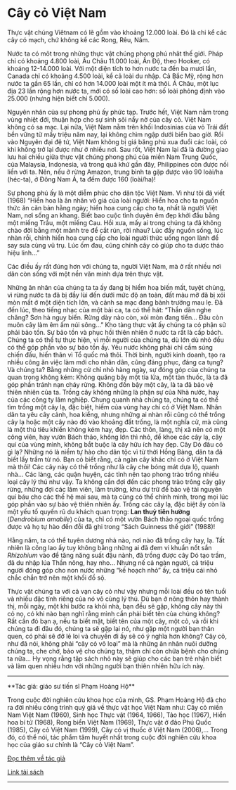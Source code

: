 # Cây cỏ Việt Nam

Thực vật chúng Viêtnam có lẽ gồm vào khoảng 12.000 loài. Đó là chi kể các cây có mạch, chứ không kể các Rong, Rêu, Nấm.

Nước ta có môt trong những thực vật chúng phong phú nhât thế giới. Pháp chỉ có khoảng 4.800 loài, Âu Châu 11.000 loài, Ấn Độ, theo Hooker, có khoáng 12-14.000 loài. Với một diện tích to hơn nước ta đến ba mươi lần, Canada chỉ có khoảng 4.500 loài, kể cả loài du nhập. Cả Bắc Mỹ, rộng hơn nước ta gần 65 lần, chỉ có hơn 14.000 loài một ít mà thôi. Á Châu, một lục địa 23 lần rộng hơn nước ta, mới có số loài cao hơn: số loài phỏng định vào 25.000 (nhưng hiện biết chỉ 5.000).

Nguyên nhân của sự phong phú ấy phức tạp. Trước hết, Việt Nam nằm trong vùng nhiệt đới, thuận hợp cho sự sinh sôi nẩy nở của cây cỏ. Việt Nam không có sa mạc. Lại nữa, Việt Nam nằm trên khối Indosinias của vỏ Trái đất bền vững từ mấy triệu năm nay, lại không chìm ngập dưới biển bao giờ. Rồi vào Nguyên đại đệ tứ, Việt Nam không bị giá băng phủ xua đuổi các loài, có khi không trở lại được như ở nhiều nơi. Sau rốt, Việt Nam lại đã là đường giao lưu hai chiều giữa thực vật chúng phong phú của miền Nam Trung Quốc, của Malaysia, Indonesia, và trong quá khứ gần đây, Philippines còn được nối liền với ta. Nên, nếu ở rừng Amazon, trung bình ta gặp được vào 90 loài/ha (héc-ta), ở Đông Nam Á, ta đếm được 160 (loài/ha)!

Sự phong phú ấy là một diễm phúc cho dân tộc Việt Nam. Vì như tôi đã viết (1968) “Hiển hoa là ân nhân vô giá của loài người: Hiển hoa cho ta nguồn thức ăn căn bản hằng ngày; hiển hoa cung cấp cho ta, nhất là người Việt Nam, nơi sống an khang. Biết bao cuộc tình duyên êm đẹp khởi đầu bằng một miếng Trầu, một miếng Cau. Hồi xưa, mấy ai trong chúng ta đã không chào đời bằng một mảnh tre để cắt rún, rời nhau? Lúc đầy nguồn sống, lúc nhàn rỗi, chính hiển hoa cung cấp cho loài người thức uống ngon lành để say sưa cùng vũ trụ. Lúc ốm đau, cũng chính cây cỏ giúp cho ta dược thảo hiệu linh...”

Các điều ấy rất đúng hơn với chúng ta, người Việt Nam, mà ở rất nhiều nơi dân còn sống với một nền văn minh dựa trên thực vật.

Những ân nhân của chúng ta ta ấy đang bị hiểm hoạ biến mất, tuyệt chủng, vì rừng nước ta đã bị đầy lùi đến dưới mức độ an toàn, đất màu mỡ đã bị xói mòn mất ở một diện tích lớn, và cảnh sa mạc đang bành trướng mau lẹ. Đã đến lúc, theo tiếng nhạc của một bài ca, ta có thể hát: “Thần dân nghe chăng? Sơn hà nguy biến. Rừng dày nào còn, xói mòn đang tiến... Đâu còn muôn cây làm êm ấm núi sông...” Kho tàng thực vật ấy chúng ta có phận sử phải bảo tồn. Sự bảo tồn và phục hồi thiên nhiên ở nước ta rất là cấp bách. Chúng ta có thể tự thực hiện, vì mỗi người của chúng ta, dù lớn dù nhỏ đều có thể góp phần vào sự bảo tồn ấy. Yêu nước không phải chỉ cầm súng chiến đấu, hiến thân vì Tổ quốc mà thôi. Thời bình, người kinh doanh, tạo ra nhiều công ăn việc làm mới cho nhân dân, cũng đáng phục, đáng ca tụng? Và chúng ta? Bằng những cử chỉ nhỏ hàng ngày, sự đóng góp của chúng ta quan trọng không kém: Không quăng bậy một tia lửa, một tàn thuốc, là ta đã góp phần tránh nạn cháy rừng. Không đốn bậy một cây, là ta đã bảo vệ thiên nhiên của ta. Trồng cây không những là phận sự của Nhà nước, hay của các công ty lâm nghiệp. Chung quanh nhà chúng ta, chúng ta có thể tìm trồng một cây lạ, đặc biệt, hiếm của vùng hay chỉ có ở Việt Nam. Nhân dân ta yêu cây cảnh, hoa kiểng, nhưng những ai nhàn rỗi cũng có thể trồng cây lạ hoặc một cây nào đó vào khoảng đất trống, là một nghĩa cử, mà cũng là một thú tiêu khiển không kém hay, đẹp. Các thôn, làng, thị xã nên có một công viên, hay vườn Bách thảo, không lớn thì nhỏ, để khoe các cây lạ, cây quí của vùng mình, không bắt buộc là cây hữu ích hay đẹp. Cây Dó đâu có gì lạ? Những nó là niềm tự hào cho dân tộc vì từ thời Hồng Bàng, dân ta đã biết lấy trầm từ nó. Bạn có biết rằng, cả ngàn cây khác chỉ có ở Việt Nam mà thôi! Các cây này có thể trồng như là cây che bóng mát dựa lộ, quanh nhà... Các làng, các quận huyện, các tỉnh nên tạo phong trào trồng nhiều loại cây lý thú như vậy. Ta không cần đợi đến các phong trào trông cây gây rừng, những đợi các lâm viên, lâm trường, khu dự trữ để bảo vệ tài nguyên quí báu cho các thế hệ mai sau, mà ta cũng có thể chính mình, trong mọi lúc góp phần vào sự bảo vệ thiên nhiên ấy. Trồng các cây lạ, đặc biệt ấy còn là một yếu tố quyến rũ du khách quan trọng: **Lan thuỷ tiên hường** (*Dendrobium amabile*) của ta, chỉ có một vườn Bách thảo ngoại quốc trồng được và họ tự hào đến đỗi đã ghi trong “Sách Guinness thế giới” (1988)!

Hằng năm, ta có thể tuyên dương nhà nào, nơi nào đã trồng cây hay, lạ. Tất nhiên là công lao ấy tuy không bằng những ai đã đem vi khuẩn nốt sần *Rhizohium* vào để tăng năng suất đậu nành, đã trồng được cây Dó tạo trầm, đã du nhập lúa Thần nông, hay nho... Nhưng nế cả ngàn người, cả triệu người đóng góp cho non nước những “kế hoạch nhỏ” ấy, cả triệu cái nhỏ chắc chắn trở nên một khối đồ sộ.

Thực vật chúng ta với cả vạn cây cỏ như vậy nhưng mỗi loài đều có tên tuổi và nhiều đặc tính riêng của nó vô cùng lý thú. Dù bạn ở nông thôn hay thành thị, mỗi ngày, một khi bước ra khỏi nhà, bạn đều sẽ gặp, không cây này thì cỏ nọ, có khi nào bạn nghĩ rằng mình cần phải biết tên của chúng không? Rất cần đó bạn ạ, nếu ta biết mặt, biết tên của một cây, một cỏ, và rồi khi chúng ta đi đâu đó, chúng ta sẽ gặp lại nó, như gặp một người bạn thân quen, có phải sẽ đỡ lẻ loi và chuyến đi ấy sẽ có ý nghĩa hơn không? Cây cỏ, như đã nói, không phải “cây cỏ vô loại” mà là những ân nhân nuôi dưỡng chúng ta, che chở, bảo vệ cho chúng ta, thậm chí còn chữa bệnh cho chúng ta nữa... Hy vọng rằng tập sách nhỏ này sẽ giúp cho các bạn trẻ nhận biết và làm quen nhiều hơn với những người bạn thiên nhiên hữu ích này.

<hr/>
**Tác giả: giáo sư tiến sĩ Phạm Hoàng Hộ** 

Trong cuộc đời nghiên cứu khoa học của mình, GS. Phạm Hoàng Hộ đã cho ra đời nhiều công trình quý giá về thực vật học Việt Nam như: Cây cỏ miền Nam Việt Nam (1960), Sinh học Thực vật (1964, 1966), Tảo học (1967), Hiển hoa bí tử (1968), Rong biển Việt Nam (1969), Thực vật ở đảo Phú Quốc (1985), Cây cỏ Việt Nam (1999), Cây có vị thuốc ở Việt Nam (2006),… Trong đó, có thể nói, tác phẩm tâm huyết nhất trong cuộc đời nghiên cứu khoa học của giáo sư chính là “Cây cỏ Việt Nam”.

[Đọc thêm về tác giả](https://thuvienhuequang.vn/blogs/bai-viet/vai-net-ve-giao-su-pham-hoang-ho-va-tac-pham-cay-co-viet-nam)

[Link tải sách](https://drive.google.com/drive/folders/1gO4Gt1UF_J4JAiqGp4KHp4CuQMOmO-66?usp=sharing)
<hr/>